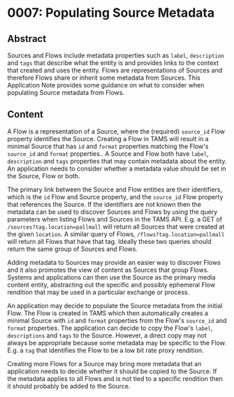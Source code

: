# 0007: Populating Source Metadata

## Abstract

Sources and Flows include metadata properties such as `label`, `description` and `tags` that describe what the entity is and provides links to the context that created and uses the entity.
Flows are representations of Sources and therefore Flows share or inherit some metadata from Sources.
This Application Note provides some guidance on what to consider when populating Source metadata from Flows.

## Content

A Flow is a representation of a Source, where the (required) `source_id` Flow property identifies the Source.
Creating a Flow in TAMS will result in a minimal Source that has `id` and `format` properties matching the Flow's `source_id` and `format` properties..
A Source and Flow both have `label`, `description` and `tags` properties that may contain metadata about the entity.
An application needs to consider whether a metadata value should be set in the Source, Flow or both.

The primary link between the Source and Flow entities are their identifiers, which is the `id` Flow and Source property, and the `source_id` Flow property that references the Source.
If the identifiers are not known then the metadata can be used to discover Sources and Flows by using the query parameters when listing Flows and Sources in the TAMS API.
E.g. a GET of `/sources?tag.location=pallmall` will return all Sources that were created at the given `location`.
A similar query of Flows, `/flows?tag.location=pallmall` will return all Flows that have that tag.
Ideally these two queries should return the same group of Sources and Flows.

Adding metadata to Sources may provide an easier way to discover Flows and it also promotes the view of content as Sources that group Flows.
Systems and applications can then use the Source as the primary media content entity, abstracting out the specific and possibly ephemeral Flow rendition that may be used in a particular exchange or process.

An application may decide to populate the Source metadata from the initial Flow.
The Flow is created in TAMS which then automatically creates a minimal Source with `id` and `format` properties from the Flow's `source_id` and `format` properties.
The application can decide to copy the Flow's `label`, `descriptions` and `tags` to the Source.
However, a direct copy may not always be appropriate because some metadata may be specific to the Flow.
E.g. a `tag` that identifies the Flow to be a low bit rate proxy rendition.

Creating more Flows for a Source may bring more metadata that an application needs to decide whether it should be copied to the Source.
If the metadata applies to all Flows and is not tied to a specific rendition then it should probably be added to the Source.
